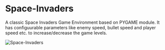 # Space-Invaders
A classic Space Invaders Game Environment based on PYGAME module. It has configuurable parameters like enemy speed, bullet speed and player speed etc. to increase/decrease the game levels.

![Space-Invaders](git_gifs/space_invaders.gif)
